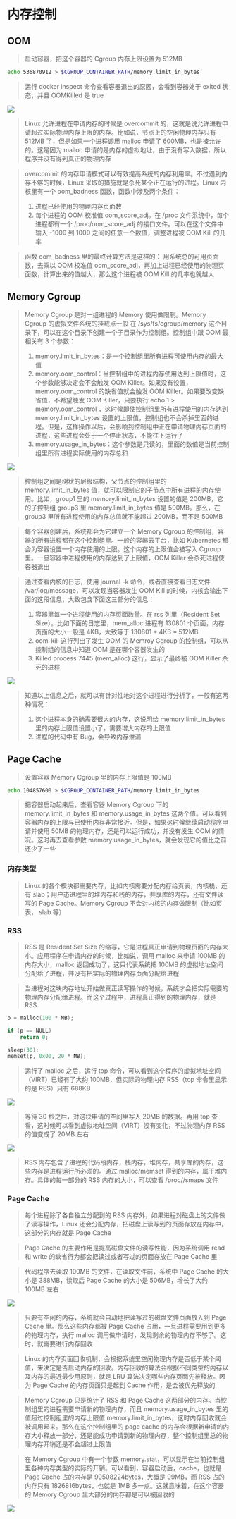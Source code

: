 # 内存控制

## OOM
> 启动容器，把这个容器的 Cgroup 内存上限设置为 512MB

```bash
echo 536870912 > $CGROUP_CONTAINER_PATH/memory.limit_in_bytes
```

> 运行 docker inspect 命令查看容器退出的原因，会看到容器处于 exited 状态，并且 OOMKilled 是 true

![](media/16600937802405/16600939374514.jpg)

> Linux 允许进程在申请内存的时候是 overcommit 的，这就是说允许进程申请超过实际物理内存上限的内存。比如说，节点上的空闲物理内存只有 512MB 了，但是如果一个进程调用 malloc 申请了 600MB，也是被允许的。这是因为 malloc 申请的是内存的虚拟地址，由于没有写入数据，所以程序并没有得到真正的物理内存

> overcommit 的内存申请模式可以有效提高系统的内存利用率。不过遇到内存不够的时候，Linux 采取的措施就是杀死某个正在运行的进程。Linux 内核里有一个 oom_badness 函数，函数中涉及两个条件：
> 1. 进程已经使用的物理内存页面数
> 2. 每个进程的 OOM 校准值 oom_score_adj。在 /proc 文件系统中，每个进程都有一个 /proc/oom_score_adj 的接口文件。可以在这个文件中输入 -1000 到 1000 之间的任意一个数值，调整进程被 OOM Kill 的几率

> 函数 oom_badness 里的最终计算方法是这样的：
> 用系统总的可用页面数，去乘以 OOM 校准值 oom_score_adj，再加上进程已经使用的物理页面数，计算出来的值越大，那么这个进程被 OOM Kill 的几率也就越大

## Memory Cgroup
> Memory Cgroup 是对一组进程的 Memory 使用做限制。Memory Cgroup 的虚拟文件系统的挂载点一般 在 /sys/fs/cgroup/memory 这个目录下，可以在这个目录下创建一个子目录作为控制组。控制组中跟 OOM 最相关有 3 个参数：
> 1. memory.limit_in_bytes：是一个控制组里所有进程可使用内存的最大值
> 2. memory.oom_control：当控制组中的进程内存使用达到上限值时，这个参数能够决定会不会触发 OOM Killer。如果没有设置，memory.oom_control 的缺省值就会触发 OOM Killer。如果要改变缺省值，不希望触发 OOM Killer，只要执行 echo 1 > memory.oom_control ，这时候即使控制组里所有进程使用的内存达到 memory.limit_in_bytes 设置的上限值，控制组也不会杀掉里面的进程。但是，这样操作以后，会影响到控制组中正在申请物理内存页面的进程，这些进程会处于一个停止状态，不能往下运行了
> 3. memory.usage_in_bytes：这个参数是只读的，里面的数值是当前控制组里所有进程实际使用的内存总和

![](media/16600937802405/16600940236647.jpg)

> 控制组之间是树状的层级结构，父节点的控制组里的 memory.limit_in_bytes 值，就可以限制它的子节点中所有进程的内存使用。比如，group1 里的 memory.limit_in_bytes 设置的值是 200MB，它的子控制组 group3 里 memory.limit_in_bytes 值是 500MB。那么，在 group3 里所有进程使用的内存总值就不能超过 200MB，而不是 500MB

> 每个容器创建后，系统都会为它建立一个 Memory Cgroup 的控制组，容器的所有进程都在这个控制组里。一般的容器云平台，比如 Kubernetes 都会为容器设置一个内存使用的上限。这个内存的上限值会被写入 Cgroup 里。一旦容器中进程使用的内存达到了上限值，OOM Killer 会杀死进程使容器退出

> 通过查看内核的日志，使用 journal -k 命令，或者直接查看日志文件 /var/log/message，可以发现当容器发生 OOM Kill 的时候，内核会输出下面的这段信息，大致包含下面这三部分的信息：
> 1. 容器里每一个进程使用的内存页面数量。在 rss 列里（Resident Set Size）。比如下面的日志里，mem_alloc 进程有 130801 个页面，内存页面的大小一般是 4KB，大致等于 130801 * 4KB = 512MB
> 2. oom-kill 这行列出了发生 OOM 的 Memroy Cgroup 的控制组，可以从控制组的信息中知道 OOM 是在哪个容器发生的
> 3. Killed process 7445 (mem_alloc) 这行，显示了最终被 OOM Killer 杀死的进程

![](media/16600937802405/16600940514187.jpg)

> 知道以上信息之后，就可以有针对性地对这个进程进行分析了，一般有这两种情况：
> 1. 这个进程本身的确需要很大的内存，这说明给 memory.limit_in_bytes 里的内存上限值设置小了，需要增大内存的上限值
> 2. 进程的代码中有 Bug，会导致内存泄漏

## Page Cache
> 设置容器 Memory Cgroup 里的内存上限值是 100MB

```bash
echo 104857600 > $CGROUP_CONTAINER_PATH/memory.limit_in_bytes
```

> 把容器启动起来后，查看容器 Memory Cgroup 下的 memory.limit_in_bytes 和 memory.usage_in_bytes 这两个值。可以看到容器内存的上限与已使用内存非常接近。但是，如果这时候继续启动程序申请并使用 50MB 的物理内存，还是可以运行成功，并没有发生 OOM 的情况。这时再去查看参数 memory.usage_in_bytes，就会发现它的值比之前还少了一些

### 内存类型
> Linux 的各个模块都需要内存，比如内核需要分配内存给页表，内核栈，还有 slab；用户态进程里的堆内存和栈的内存，共享库的内存，还有文件读写的 Page Cache。Memory Cgroup 不会对内核的内存做限制（比如页表， slab 等）

### RSS
> RSS 是 Resident Set Size 的缩写，它是进程真正申请到物理页面的内存大小。应用程序在申请内存的时候，比如说，调用 malloc 来申请 100MB 的内存大小，malloc 返回成功了，这只代表系统把 100MB 的虚拟地址空间分配给了进程，并没有把实际的物理内存页面分配给进程

> 当进程对这块内存地址开始做真正读写操作的时候，系统才会把实际需要的物理内存分配给进程。而这个过程中，进程真正得到的物理内存，就是 RSS

```c
p = malloc(100 * MB);

if (p == NULL)
    return 0;

sleep(30);
memset(p, 0x00, 20 * MB);
```

> 运行了 malloc 之后，运行 top 命令，可以看到这个程序的虚拟地址空间（VIRT）已经有了大约 100MB，但实际的物理内存 RSS（top 命令里显示的是 RES）只有 688KB

![](media/16600937802405/16600941891354.jpg)

> 等待 30 秒之后，对这块申请的空间里写入 20MB 的数据。再用 top 查看，这时候可以看到虚拟地址空间（VIRT）没有变化，不过物理内存 RSS 的值变成了 20MB 左右

![](media/16600937802405/16600941979434.jpg)

> RSS 内存包含了进程的代码段内存，栈内存，堆内存，共享库的内存，这些内存是进程运行所必须的。通过 malloc/memset 得到的内存，属于堆内存。具体的每一部分的 RSS 内存的大小，可以查看 /proc/<pid>/smaps 文件

### Page Cache
> 每个进程除了各自独立分配到的 RSS 内存外，如果进程对磁盘上的文件做了读写操作，Linux 还会分配内存，把磁盘上读写到的页面存放在内存中，这部分的内存就是 Page Cache

> Page Cache 的主要作用是提高磁盘文件的读写性能，因为系统调用 read 和 write 的缺省行为都会把读过或者写过的页面存放在 Page Cache 里

> 代码程序去读取 100MB 的文件，在读取文件前，系统中 Page Cache 的大小是 388MB，读取后 Page Cache 的大小是 506MB，增长了大约 100MB 左右

![](media/16600937802405/16600942228245.jpg)

> 只要有空闲的内存，系统就会自动地把读写过的磁盘文件页面放入到 Page Cache 里。那么这些内存都被 Page Cache 占用，一旦进程需要用到更多的物理内存，执行 malloc 调用做申请时，发现剩余的物理内存不够了。这时，就需要进行内存回收

> Linux 的内存页面回收机制，会根据系统里空闲物理内存是否低于某个阈值，来决定是否启动内存的回收。内存回收的算法会根据不同类型的内存以及内存的最近最少用原则，就是 LRU 算法决定哪些内存页面先被释放。因为 Page Cache 的内存页面只是起到 Cache 作用，是会被优先释放的

> Memory Cgroup 只是统计了 RSS 和 Page Cache 这两部分的内存。当控制组里的进程需要申请新的物理内存，而且 memory.usage_in_bytes 里的值超过控制组里的内存上限值 memory.limit_in_bytes，这时内存回收就会被调用起来。那么在这个控制组里的 page cache 的内存会根据新申请的内存大小释放一部分，还是能成功申请到新的物理内存，整个控制组里总的物理内存开销还是不会超过上限值

> 在 Memory Cgroup 中有一个参数 memory.stat，可以显示在当前控制组里各种内存类型的实际的开销。可以看到，容器启动后，cache，也就是 Page Cache 占的内存是 99508224bytes，大概是 99MB，而 RSS 占的内存只有 1826816bytes，也就是 1MB 多一点。这就意味着，在这个容器的 Memory Cgroup 里大部分的内存都是可以被回收的

![](media/16600937802405/16600942419076.jpg)
